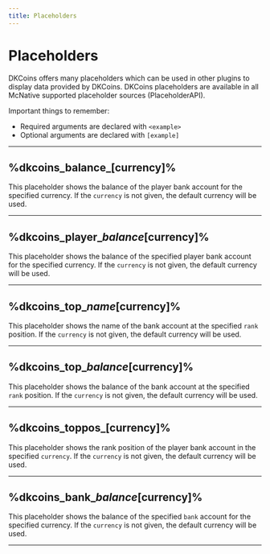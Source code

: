 ```yaml
---
title: Placeholders
---
```


# Placeholders

DKCoins offers many placeholders which can be used in other plugins to display data provided by DKCoins.
DKCoins placeholders are available in all McNative supported placeholder sources (PlaceholderAPI).

Important things to remember:
* Required arguments are declared with ```<example>```
* Optional arguments are declared with ```[example]```

***

## %dkcoins_balance_[currency]%

This placeholder shows the balance of the player bank account for the specified currency. If the `currency` is not 
given, the default currency will be used.

***

## %dkcoins_player_<player>_balance_[currency]%

This placeholder shows the balance of the specified player bank account for the specified currency. 
If the `currency` is not given, the default currency will be used.

***

## %dkcoins_top_<rank>_name_[currency]%

This placeholder shows the name of the bank account at the specified ``rank`` position.
If the `currency` is not given, the default currency will be used.

***

## %dkcoins_top_<rank>_balance_[currency]%

This placeholder shows the balance of the bank account at the specified ``rank`` position.
If the `currency` is not given, the default currency will be used.

***

## %dkcoins_toppos_[currency]%

This placeholder shows the rank position of the player bank account in the specified ``currency``.
If the `currency` is not given, the default currency will be used.

***

## %dkcoins_bank_<bank>_balance_[currency]%

This placeholder shows the balance of the specified ``bank`` account for the specified currency.
If the `currency` is not given, the default currency will be used.

***
